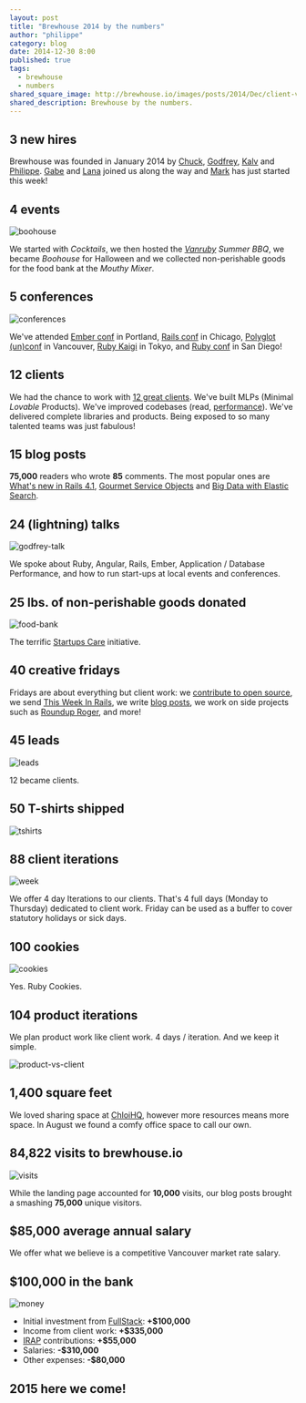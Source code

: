 ```yaml
---
layout: post
title: "Brewhouse 2014 by the numbers"
author: "philippe"
category: blog
date: 2014-12-30 8:00
published: true
tags:
  - brewhouse
  - numbers
shared_square_image: http://brewhouse.io/images/posts/2014/Dec/client-vs-product.jpg
shared_description: Brewhouse by the numbers.
---
```


<h2 id="new-hires">
  <span class="headline--numerals">3</span> <span class="headline--alphas">new hires</span>
</h2>

Brewhouse was founded in January 2014 by
[Chuck](https://twitter.com/ChuckBergeron),
[Godfrey](https://twitter.com/chancancode),
[Kalv](https://twitter.com/kalv) and
[Philippe](https://twitter.com/pcreux).
[Gabe](https://twitter.com/gabescholz)
and
[Lana](https://twitter.com/mstopham)
joined us along the way and [Mark](https://twitter.com/markhazlett)
has just started this week!

<h2 id="events">
  <span class="headline--numerals">4</span> <span class="headline--alphas">events</span>
</h2>

![boohouse](/images/posts/2014/Dec/boohouse.gif)

We started with *Cocktails*, we then hosted the *[Vanruby](http://vanruby.org) Summer BBQ*,
we became *Boohouse* for Halloween and we collected non-perishable goods for the
food bank at the *Mouthy Mixer*.

<h2 id="conferences">
  <span class="headline--numerals">5</span> <span class="headline--alphas">conferences</span>
</h2>

![conferences](/images/posts/2014/Dec/conferences.jpg)

We've attended
[Ember conf](http://2014.emberconf.com/) in Portland,
[Rails conf](http://www.railsconf.com/) in Chicago,
[Polyglot (un)conf](http://www.polyglotconf.com/) in Vancouver,
[Ruby Kaigi](http://rubykaigi.org/2014) in Tokyo,
and
[Ruby conf](http://rubyconf.org/) in San Diego!

<h2 id="clients">
  <span class="headline--numerals">12</span> <span class="headline--alphas">clients</span>
</h2>

<!-- break -->

We had the chance to work with [12 great
clients](/#clients).
We've built MLPs (Minimal *Lovable* Products). We've improved
codebases (read, [performance](/blog/2014/11/10/healthy-codebase-and-preparatory-refactoring.html)). We've delivered
complete libraries and products.
Being exposed to so many talented teams was just fabulous!

<h2 id="blog-posts">
  <span class="headline--numerals">15</span> <span class="headline--alphas">blog posts</span>
</h2>

**75,000** readers who wrote **85** comments. The most popular
ones are
[What's new in Rails
4.1](/blog/2013/12/17/whats-new-in-rails-4-1.html),
[Gourmet Service Objects](/blog/2014/04/30/gourmet-service-objects.html) and
[Big Data with Elastic
Search](/blog/2014/11/04/big-data-with-elk-stack.html).

<h2 id="creative-fridays">
  <span class="headline--numerals">24</span> <span class="headline--alphas">(lightning) talks</span>
</h2>

![godfrey-talk](/images/posts/2014/Dec/talk.jpg)

We spoke about Ruby, Angular, Rails, Ember, Application / Database Performance, and
how to run start-ups at local events and conferences.

<h2 id="lbs-of-non-perishable-goods-donated">
  <span class="headline--numerals">25</span> <span class="headline--alphas">lbs. of non-perishable goods donated</span>
</h2>

![food-bank](/images/posts/2014/Dec/food-bank.jpg)

The terrific [Startups Care](http://www.startups-care.com) initiative.

<h2 id="creative-fridays">
  <span class="headline--numerals">40</span> <span class="headline--alphas">creative fridays</span>
</h2>

Fridays are about everything but client work:
we [contribute to open source](https://github.com/rails/rails/commits?author=chancancode),
we send [This Week In Rails](http://rails-weekly.goodbits.io/archive/),
we write [blog posts](/blog),
we work on side projects such as [Roundup
Roger](http://brewhouse.io/2014/06/27/say-hello-to-roundup-roger.html),
and more!

<h2 id="leads">
  <span class="headline--numerals">45</span> <span class="headline--alphas">leads</span>
</h2>

![leads](/images/posts/2014/Dec/leads.jpg)

12 became clients.

<h2 id="client-iterations">
  <span class="headline--numerals">50</span> <span class="headline--alphas">T-shirts shipped</span>
</h2>

![tshirts](/images/posts/2014/Dec/tshirts.jpg)

<h2 id="client-iterations">
  <span class="headline--numerals">88</span> <span class="headline--alphas">client iterations</span>
</h2>

![week](/images/posts/2014/Dec/week.jpg)

We offer 4 day Iterations to our clients. That's 4 full days (Monday to
Thursday) dedicated to client work. Friday can be used as a
buffer to cover statutory holidays or sick days.

<h2 id="cookies">
  <span class="headline--numerals">100</span> <span class="headline--alphas">cookies</span>
</h2>

![cookies](/images/posts/2014/Dec/cookies.jpg)

Yes. Ruby Cookies.

<h2 id="product-iterations">
  <span class="headline--numerals">104</span> <span class="headline--alphas">product iterations</span>
</h2>

We plan product work like client work. 4 days / iteration. And we keep
it simple.

![product-vs-client](/images/posts/2014/Dec/client-vs-product.jpg)

<h2 id="square-feet">
  <span class="headline--numerals">1,400</span> <span class="headline--alphas">square feet</span>
</h2>

We loved sharing space at [ChloiHQ](http://chloi.io), however more resources means more space. In
August we found a comfy office space to call our own.

<h2 id="visits-to-brewhouseio">
  <span class="headline--numerals">84,822</span> <span class="headline--alphas">visits to brewhouse.io</span>
</h2>

![visits](/images/posts/2014/Dec/visits.png)

While the landing page accounted for **10,000** visits, our blog posts
brought a smashing **75,000** unique visitors.

<h2 id="average-annual-salary">
  <span class="headline--numerals">$85,000</span> <span class="headline--alphas">average annual salary</span>
</h2>

We offer what we believe is a competitive Vancouver market rate salary.

<h2 id="in-bank">
  <span class="headline--numerals">$100,000</span> <span class="headline--alphas">in the bank</span>
</h2>

![money](/images/posts/2014/Dec/money.jpg)

* Initial investment from [FullStack](http://fullstack.ca/): **+$100,000**
* Income from client work: **+$335,000**
* [IRAP](http://www.nrc-cnrc.gc.ca/eng/irap/index.html) contributions: **+$55,000**
* Salaries: **-$310,000**
* Other expenses: **-$80,000**

<h2>
  <span class="headline--numerals">2015</span> <span class="headline--alphas">here we come!</span>
</h2>

<br>
